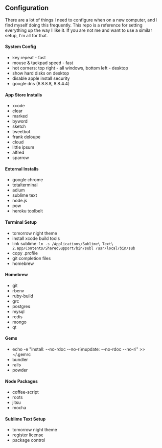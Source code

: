 Configuration
-------------

There are a lot of things I need to configure when on a new computer, and I find myself doing this frequently. This repo is a reference for setting everything up the way I like it. If you are not me and want to use a similar setup, I'm all for that.

#### System Config
- key repeat - fast
- mouse & tackpad speed - fast
- hot corners: top right - all windows, bottom left - desktop
- show hard disks on desktop
- disable apple install security
- google dns (8.8.8.8, 8.8.4.4)

#### App Store Installs
- xcode
- clear
- marked
- byword
- sketch
- tweetbot
- frank deloupe
- cloud
- little ipsum
- alfred
- sparrow

#### External Installs
- google chrome
- totalterminal
- adium
- sublime text
- node.js
- pow
- heroku toolbelt

#### Terminal Setup
- tomorrow night theme
- install xcode build tools
- link sublime: `ln -s /Applications/Sublime\ Text\ 2.app/Contents/SharedSupport/bin/subl /usr/local/bin/sub`
- copy .profile
- git completion files
- homebrew

#### Homebrew
- git
- rbenv
- ruby-build
- grc
- postgres
- mysql
- redis
- mongo
- qt

#### Gems
- echo -e "install: --no-rdoc --no-ri\nupdate:  --no-rdoc --no-ri" >> ~/.gemrc
- bundler
- rails
- powder

#### Node Packages
- coffee-script
- roots
- jitsu
- mocha

#### Sublime Text Setup
- tomorrow night theme
- register license
- package control